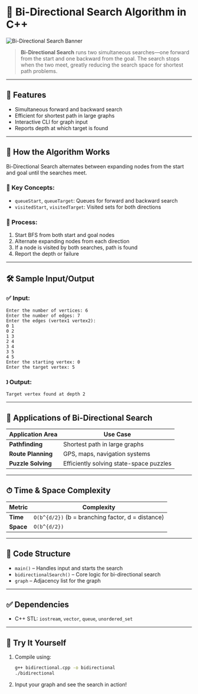 
# 🔄 Bi-Directional Search Algorithm in C++

![Bi-Directional Search Banner](https://upload.wikimedia.org/wikipedia/commons/5/5d/Bidirectional_search.gif)

> **Bi-Directional Search** runs two simultaneous searches—one forward from the start and one backward from the goal. The search stops when the two meet, greatly reducing the search space for shortest path problems.

---

## 📌 Features

* Simultaneous forward and backward search
* Efficient for shortest path in large graphs
* Interactive CLI for graph input
* Reports depth at which target is found

---

## 🔧 How the Algorithm Works

Bi-Directional Search alternates between expanding nodes from the start and goal until the searches meet.

### 🧠 Key Concepts:
* `queueStart`, `queueTarget`: Queues for forward and backward search
* `visitedStart`, `visitedTarget`: Visited sets for both directions

### 🔁 Process:
1. Start BFS from both start and goal nodes
2. Alternate expanding nodes from each direction
3. If a node is visited by both searches, path is found
4. Report the depth or failure

---

## 🛠 Sample Input/Output

### ✅ Input:
```
Enter the number of vertices: 6
Enter the number of edges: 7
Enter the edges (vertex1 vertex2):
0 1
0 2
1 3
2 4
3 4
3 5
4 5
Enter the starting vertex: 0
Enter the target vertex: 5
```

### 🕽 Output:
```
Target vertex found at depth 2
```

---

## 🚀 Applications of Bi-Directional Search

| Application Area     | Use Case                                 |
| -------------------- | ---------------------------------------- |
| **Pathfinding**      | Shortest path in large graphs            |
| **Route Planning**   | GPS, maps, navigation systems            |
| **Puzzle Solving**   | Efficiently solving state-space puzzles  |

---

## ⏱ Time & Space Complexity

| Metric           | Complexity                                         |
| ---------------- | -------------------------------------------------- |
| **Time**         | `O(b^{d/2})` (b = branching factor, d = distance)  |
| **Space**        | `O(b^{d/2})`                                       |

---

## 📄 Code Structure

* `main()` – Handles input and starts the search
* `bidirectionalSearch()` – Core logic for bi-directional search
* `graph` – Adjacency list for the graph

---

## ✅ Dependencies

* C++ STL: `iostream`, `vector`, `queue`, `unordered_set`

---

## 🧪 Try It Yourself

1. Compile using:
   ```bash
   g++ bidirectional.cpp -o bidirectional
   ./bidirectional
   ```
2. Input your graph and see the search in action!
